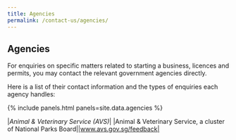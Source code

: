 ```yaml
---
title: Agencies
permalink: /contact-us/agencies/
---
```


##  Agencies

For enquiries on specific matters related to starting a business, licences and permits, you may contact the relevant government agencies directly.

Here is a list of their contact information and the types of enquiries each agency handles:

{% include panels.html panels=site.data.agencies %}


|*Animal & Veterinary Service (AVS)*|
|Animal & Veterinary Service, a cluster of National Parks Board||www.avs.gov.sg/feedback|

<!-- 
|Accounting and Corporate Regulatory Authority (ACRA)|
|Business registration|+65 6248 6028 url: www.acra.gov.sg/feedback


- title: Civil Aviation Authority of Singapore (CAAS)
  description:
  tel: +65 6542 1122
  email: caas_ansp_ols@caas.gov.sg

- title: Central Narcotics Bureau (CNB)
  description:
  tel: +65 6557 3229
  url: www.cnb.gov.sg/contact-us

- title: Central Provident Fund Board (CPFB)
  description: CPF contributions
  tel: +65 6220 2340
  url: www.cpf.gov.sg/eSvc/Web/FeedbackSubscription/Index


- title: Early Childhood Development Agency (ECDA)
  description: General Enquiries
  tel: +65 6735 9213
  email: contact@ecda.gov.sg

- title: Energy Market Authority (EMA)
  description: EMA Contact
  tel: +65 6835 8000
  email: ema_erl@ema.gov.sg

- title: Enterprise Singapore
  description: Call Centre - Rice
  tel: +65 6898 1800
  email: angela_liew@enterprisesg.gov.sg, hayati_taib@enterprisesg.gov.sg, safinah_samah@enterprisesg.gov.sg

- title: Enterprise Singapore
  description: Call Centre - Rubber
  tel: +65 6898 1800
  email: indriyanti_ismail@enterprisesg.gov.sg, vivian_sia@enterprisesg.gov.sg

- title: Housing & Development Board (HDB)
  description: For Commercial Properties Inquiry
  tel: 1800 866 3073
  url: www.hdb.gov.sg/efeedback


- title: Housing & Development Board (HDB)
  description: For HDB Flats Inquiry
  tel: 1800 225 5432
  url: www.hdb.gov.sg/efeedback


- title: Hotels Licensing Board (HLB)
  description: For Hotel Licence Inquiry
  tel: +65 6736 6622
  email: hlb_info@hlb.gov.sg

- title: Health Sciences Authority (HSA)
  description: For Tobacco Retail Licence Inquiry
  tel: +65 6684 2031, +65 6684 2032
  email: hsa_trb@hsa.gov.sg

- title: Infocomm and Media Development Authority Singapore (IMDA)
  description: Customer Service Hotline
  tel: 1800 478 5478
  url: www.imda.gov.sg/feedback


- title: Infocomm and Media Development Authority Singapore (IMDA)
  description: Digital Solutions
  tel: +65 6377 3800
  email: info@imda.gov.sg

- title: Intellectual Property Office of Singapore (IPOS)
  description: Intellectual properties (patents, trade marks, copyright, design)
  tel: +65 6339 8616
  email: ipos_pau@ipos.gov.sg, ipos_enquiry@ipos.gov.sg

- title: Inland Revenue Authority of Singapore (IRAS)
  description: The Comptroller of Property Tax - Appraiser Licensing
  tel: +65 6351 2442, +65 6351 2413
  email: iras_pvs_tl2@iras.gov.sg

- title: Inland Revenue Authority of Singapore (IRAS)
  description: Taxation and GST
  url: www.iras.gov.sg/irashome/Contact-us/


- title: Land Transport Authority (LTA)
  description: Customer Service
  tel: 1800 2255 582
  email: LTA_L1@lta.gov.sg, lta_bus_licence@lta.gov.sg

- title: Ministry of Culture, Community and Youth (MCCY)
  description: Customer Service
  tel: +65 6337 6597
  email: mccy_charities@mccy.gov.sg

- title: Ministry of Home Affairs (MHA)
  description: MHA Contact
  tel: +65 6478 1010
  email: MHA_FM_Permit@mha.gov.sg

- title: Ministry of Law (MINLAW)
  description: MINLAW Customer Service Team
  tel: 1800 2255 529
  url: eservices.mlaw.gov.sg/enquiry/
  url-new-tab: true
  protocol: https

- title: Ministry of Education (MOE)
  description: Customer Service
  tel: +65 6872 2220
  email: moe_pss@moe.gov.sg

- title: Ministry of Manpower (MOM)
  description: Contact Centre
  tel: +65 6438 5122
  url: service2.mom.gov.sg/efeedback/Forms/eFeedback.aspx


- title: Ministry of Manpower (MOM)
  description: Referral and placement returns from employment agencies
  tel: +65 6438 5122
  email: mom_ea_data@mom.gov.sg

- title: Ministry of Manpower (MOM)
  description: Hiring
  tel: +65 6438 5122
  url: www.mom.gov.sg/eservices


- title: Ministry of Social and Family Development (MSF)
  description: MSF Contact
  email: MSF_RCRB@msf.gov.sg

- title: Majlis Ugama Islam Singapura (MUIS)
  description: MUIS Contact
  tel: +65 6359 1199
  email: info@muis.gov.sg
  url: eservices.muis.gov.sg/ifaq/apps/feedback.aspx


- title: National Environment Agency (NEA)
  description: Call Centre
  tel: +65 6225 5632
  url: www.nea.gov.sg/corporate-functions/feedback


- title: National Parks Board (NParks)
  description: Contact Centre
  url: www.nparks.gov.sg/feedback


- title: Public Transport Council (PTC)
  description: PTC Contact
  tel: +65 6354 9020
  email: ptc_office@ptc.gov.sg

- title: Public Utilities Board (PUB)
  description: Written Approval for the Discharge of Trade Effluent Into the Public Sewer
  tel: +65 6517 2223, +65 6517 2201
  email: ahmad_al_rifaee_abdul_halim@pub.gov.sg, muhd_ammarsyakir_seno@pub.gov.sg, damien_zhao@pub.gov.sg

- title: Public Utilities Board (PUB)
  description: Plumber Licence
  tel: +65 6731 3357
  email: david_yew@pub.gov.sg

- title: Singapore Civil Defence Force (SCDF)
  description: Application for Temporary Change of Use Permit
  tel: +65 6848 1439

- title: Singapore Food Agency (SFA)
  description: Contact Centre
  tel: +65 6805 2871
  url: csp.sfa.gov.sg/feedback
  url-new-tab: true
  protocol: https

- title: Singapore Police Force (SPF)
  description: Business Contact
  tel: +65 6835 0000
  email: SPF_Licensing_Feedback@spf.gov.sg

- title: Singapore Police Force (SPF)
  description: Road Closure Permit for Events
  tel: +65 6547 0000
  email: tp_roadclosurepermit@spf.gov.sg

- title: SkillsFuture Singapore Agency (SSG)
  description: SSG Contact
  tel: +65 6785 5785
  url: portal.ssg-wsg.gov.sg/


- title: Tripartite Alliance for Fair & Progressive Employment (TAFEP)
  description: Employment practices, tripartite guidelines and standards
  url: www.tal.sg/tafep/contact-us


- title: Urban Redevelopment Authority (URA)
  description: Customer Service Hotline
  tel: +65 6223 4811
  email: ura_dcd@ura.gov.sg -->

